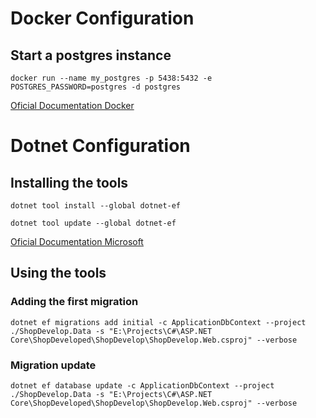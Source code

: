 # Docker Configuration

## Start a postgres instance
```
docker run --name my_postgres -p 5438:5432 -e POSTGRES_PASSWORD=postgres -d postgres
```
[Oficial Documentation Docker](https://hub.docker.com/_/postgres)

# Dotnet Configuration

## Installing the tools
```
dotnet tool install --global dotnet-ef
```

```
dotnet tool update --global dotnet-ef
```

[Oficial Documentation Microsoft](https://learn.microsoft.com/en-us/ef/core/cli/dotnet)

## Using the tools

### Adding the first migration
```
dotnet ef migrations add initial -c ApplicationDbContext --project ./ShopDevelop.Data -s "E:\Projects\C#\ASP.NET Core\ShopDeveloped\ShopDevelop\ShopDevelop.Web.csproj" --verbose
```

### Migration update
```
dotnet ef database update -c ApplicationDbContext --project ./ShopDevelop.Data -s "E:\Projects\C#\ASP.NET Core\ShopDeveloped\ShopDevelop\ShopDevelop.Web.csproj" --verbose
```
